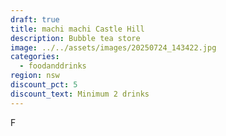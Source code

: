 ```yaml
---
draft: true
title: machi machi Castle Hill
description: Bubble tea store
image: ../../assets/images/20250724_143422.jpg
categories:
  - foodanddrinks
region: nsw
discount_pct: 5
discount_text: Minimum 2 drinks
---
```

F

